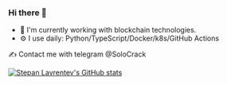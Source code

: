 ### Hi there 👋

- 🔭 I'm currently working with blockchain technologies.
- ⚙️ I use daily: Python/TypeScript/Docker/k8s/GitHub Actions

✍️ Contact me with telegram @SoloCrack

[![Stepan Lavrentev's GitHub stats](https://github-readme-stats.vercel.app/api?username=stepanLav&theme=dark&show_icons=true&count_private=true&hide_title=true)](https://github.com/stepanLav/stepanLav)

<!--
**stepanLav/stepanLav** is a ✨ _special_ ✨ repository because its `README.md` (this file) appears on your GitHub profile.

Here are some ideas to get you started:

- 🔭 I’m currently working on ...
- 🌱 I’m currently learning ...
- 👯 I’m looking to collaborate on ...
- 🤔 I’m looking for help with ...
- 💬 Ask me about ...
- 📫 How to reach me: ...
- 😄 Pronouns: ...
- ⚡ Fun fact: ...
-->
